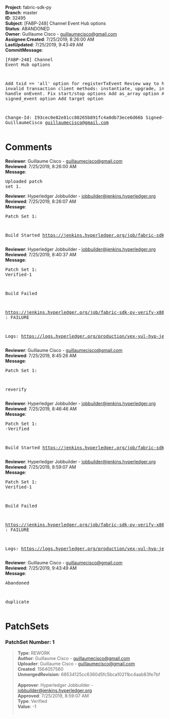 <strong>Project</strong>: fabric-sdk-py</br><strong>Branch</strong>: master<br><strong>ID</strong>: 32495<br><strong>Subject</strong>: [FABP-248] Channel Event Hub options<br><strong>Status</strong>: ABANDONED<br><strong>Owner</strong>: Guillaume Cisco - guillaumecisco@gmail.com<br><strong>Assignee</strong>:<strong>Created</strong>: 7/25/2019, 8:26:00 AM<br><strong>LastUpdated</strong>: 7/25/2019, 9:43:49 AM<br><strong>CommitMessage</strong>:<br><pre>[FABP-248] Channel Event Hub options

Add txid == 'all' option for registerTxEvent
Review way to handle invalid transaction client methods:
instantiate, upgrade, invoke.
Better handle onEvent.
Fix start/stop options
Add as_array option
Add signed_event option
Add target option

Change-Id: I93cec0e82e81cc88265b891fc4a0db73ece6d66b
Signed-off-by: GuillaumeCisco <guillaumecisco@gmail.com>
</pre><h1>Comments</h1><strong>Reviewer</strong>: Guillaume Cisco - guillaumecisco@gmail.com<br><strong>Reviewed</strong>: 7/25/2019, 8:26:00 AM<br><strong>Message</strong>: <pre>Uploaded patch set 1.</pre><strong>Reviewer</strong>: Hyperledger Jobbuilder - jobbuilder@jenkins.hyperledger.org<br><strong>Reviewed</strong>: 7/25/2019, 8:26:07 AM<br><strong>Message</strong>: <pre>Patch Set 1:

Build Started https://jenkins.hyperledger.org/job/fabric-sdk-py-verify-x86_64/777/</pre><strong>Reviewer</strong>: Hyperledger Jobbuilder - jobbuilder@jenkins.hyperledger.org<br><strong>Reviewed</strong>: 7/25/2019, 8:40:37 AM<br><strong>Message</strong>: <pre>Patch Set 1: Verified-1

Build Failed 

https://jenkins.hyperledger.org/job/fabric-sdk-py-verify-x86_64/777/ : FAILURE

Logs: https://logs.hyperledger.org/production/vex-yul-hyp-jenkins-3/fabric-sdk-py-verify-x86_64/777</pre><strong>Reviewer</strong>: Guillaume Cisco - guillaumecisco@gmail.com<br><strong>Reviewed</strong>: 7/25/2019, 8:45:26 AM<br><strong>Message</strong>: <pre>Patch Set 1:

reverify</pre><strong>Reviewer</strong>: Hyperledger Jobbuilder - jobbuilder@jenkins.hyperledger.org<br><strong>Reviewed</strong>: 7/25/2019, 8:46:46 AM<br><strong>Message</strong>: <pre>Patch Set 1: -Verified

Build Started https://jenkins.hyperledger.org/job/fabric-sdk-py-verify-x86_64/778/</pre><strong>Reviewer</strong>: Hyperledger Jobbuilder - jobbuilder@jenkins.hyperledger.org<br><strong>Reviewed</strong>: 7/25/2019, 8:59:07 AM<br><strong>Message</strong>: <pre>Patch Set 1: Verified-1

Build Failed 

https://jenkins.hyperledger.org/job/fabric-sdk-py-verify-x86_64/778/ : FAILURE

Logs: https://logs.hyperledger.org/production/vex-yul-hyp-jenkins-3/fabric-sdk-py-verify-x86_64/778</pre><strong>Reviewer</strong>: Guillaume Cisco - guillaumecisco@gmail.com<br><strong>Reviewed</strong>: 7/25/2019, 9:43:49 AM<br><strong>Message</strong>: <pre>Abandoned

duplicate</pre><h1>PatchSets</h1><h3>PatchSet Number: 1</h3><blockquote><strong>Type</strong>: REWORK<br><strong>Author</strong>: Guillaume Cisco - guillaumecisco@gmail.com<br><strong>Uploader</strong>: Guillaume Cisco - guillaumecisco@gmail.com<br><strong>Created</strong>: 1564057560<br><strong>UnmergedRevision</strong>: 68534125cc6360d5fc5bca10211bc4aab83fe7bf<br><br><strong>Approver</strong>: Hyperledger Jobbuilder - jobbuilder@jenkins.hyperledger.org<br><strong>Approved</strong>: 7/25/2019, 8:59:07 AM<br><strong>Type</strong>: Verified<br><strong>Value</strong>: -1<br><br></blockquote>